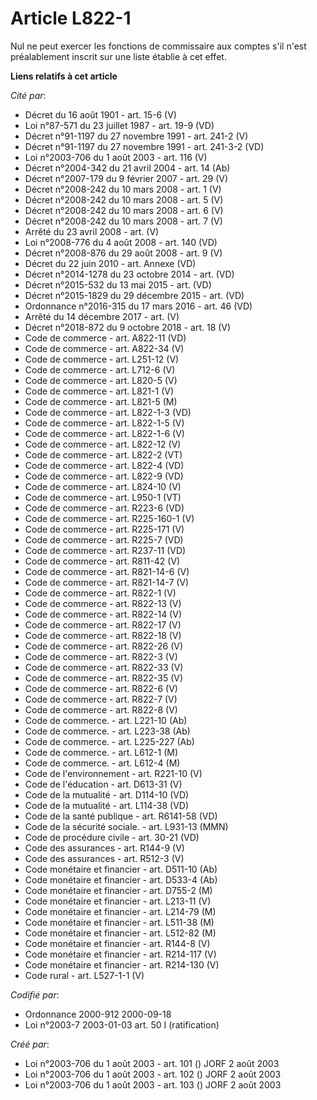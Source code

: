 # Article L822-1

Nul ne peut exercer les fonctions de commissaire aux comptes s'il n'est préalablement inscrit sur une liste établie à cet
effet.

**Liens relatifs à cet article**

_Cité par_:

  - Décret du 16 août 1901 - art. 15-6 (V)
  - Loi n°87-571 du 23 juillet 1987 - art. 19-9 (VD)
  - Décret n°91-1197 du 27 novembre 1991 - art. 241-2 (V)
  - Décret n°91-1197 du 27 novembre 1991 - art. 241-3-2 (VD)
  - Loi n°2003-706 du 1 août 2003 - art. 116 (V)
  - Décret n°2004-342 du 21 avril 2004 - art. 14 (Ab)
  - Décret n°2007-179 du 9 février 2007 - art. 29 (V)
  - Décret n°2008-242 du 10 mars 2008 - art. 1 (V)
  - Décret n°2008-242 du 10 mars 2008 - art. 5 (V)
  - Décret n°2008-242 du 10 mars 2008 - art. 6 (V)
  - Décret n°2008-242 du 10 mars 2008 - art. 7 (V)
  - Arrêté du 23 avril 2008 - art. (V)
  - Loi n°2008-776 du 4 août 2008 - art. 140 (VD)
  - Décret n°2008-876 du 29 août 2008 - art. 9 (V)
  - Décret du 22 juin 2010 - art. Annexe (VD)
  - Décret n°2014-1278 du 23 octobre 2014 - art. (VD)
  - Décret n°2015-532 du 13 mai 2015 - art. (VD)
  - Décret n°2015-1829 du 29 décembre 2015 - art. (VD)
  - Ordonnance n°2016-315 du 17 mars 2016 - art. 46 (VD)
  - Arrêté du 14 décembre 2017 - art. (V)
  - Décret n°2018-872 du 9 octobre 2018 - art. 18 (V)
  - Code de commerce - art. A822-11 (VD)
  - Code de commerce - art. A822-34 (V)
  - Code de commerce - art. L251-12 (V)
  - Code de commerce - art. L712-6 (V)
  - Code de commerce - art. L820-5 (V)
  - Code de commerce - art. L821-1 (V)
  - Code de commerce - art. L821-5 (M)
  - Code de commerce - art. L822-1-3 (VD)
  - Code de commerce - art. L822-1-5 (V)
  - Code de commerce - art. L822-1-6 (V)
  - Code de commerce - art. L822-12 (V)
  - Code de commerce - art. L822-2 (VT)
  - Code de commerce - art. L822-4 (VD)
  - Code de commerce - art. L822-9 (VD)
  - Code de commerce - art. L824-10 (V)
  - Code de commerce - art. L950-1 (VT)
  - Code de commerce - art. R223-6 (VD)
  - Code de commerce - art. R225-160-1 (V)
  - Code de commerce - art. R225-171 (V)
  - Code de commerce - art. R225-7 (VD)
  - Code de commerce - art. R237-11 (VD)
  - Code de commerce - art. R811-42 (V)
  - Code de commerce - art. R821-14-6 (V)
  - Code de commerce - art. R821-14-7 (V)
  - Code de commerce - art. R822-1 (V)
  - Code de commerce - art. R822-13 (V)
  - Code de commerce - art. R822-14 (V)
  - Code de commerce - art. R822-17 (V)
  - Code de commerce - art. R822-18 (V)
  - Code de commerce - art. R822-26 (V)
  - Code de commerce - art. R822-3 (V)
  - Code de commerce - art. R822-33 (V)
  - Code de commerce - art. R822-35 (V)
  - Code de commerce - art. R822-6 (V)
  - Code de commerce - art. R822-7 (V)
  - Code de commerce - art. R822-8 (V)
  - Code de commerce. - art. L221-10 (Ab)
  - Code de commerce. - art. L223-38 (Ab)
  - Code de commerce. - art. L225-227 (Ab)
  - Code de commerce. - art. L612-1 (M)
  - Code de commerce. - art. L612-4 (M)
  - Code de l'environnement - art. R221-10 (V)
  - Code de l'éducation - art. D613-31 (V)
  - Code de la mutualité - art. D114-10 (VD)
  - Code de la mutualité - art. L114-38 (VD)
  - Code de la santé publique - art. R6141-58 (VD)
  - Code de la sécurité sociale. - art. L931-13 (MMN)
  - Code de procédure civile - art. 30-21 (VD)
  - Code des assurances - art. R144-9 (V)
  - Code des assurances - art. R512-3 (V)
  - Code monétaire et financier - art. D511-10 (Ab)
  - Code monétaire et financier - art. D533-4 (Ab)
  - Code monétaire et financier - art. D755-2 (M)
  - Code monétaire et financier - art. L213-11 (V)
  - Code monétaire et financier - art. L214-79 (M)
  - Code monétaire et financier - art. L511-38 (M)
  - Code monétaire et financier - art. L512-82 (M)
  - Code monétaire et financier - art. R144-8 (V)
  - Code monétaire et financier - art. R214-117 (V)
  - Code monétaire et financier - art. R214-130 (V)
  - Code rural - art. L527-1-1 (V)

_Codifié par_:

  - Ordonnance 2000-912 2000-09-18
  - Loi n°2003-7 2003-01-03 art. 50 I (ratification)

_Créé par_:

  - Loi n°2003-706 du 1 août 2003 - art. 101 () JORF 2 août 2003
  - Loi n°2003-706 du 1 août 2003 - art. 102 () JORF 2 août 2003
  - Loi n°2003-706 du 1 août 2003 - art. 103 () JORF 2 août 2003
